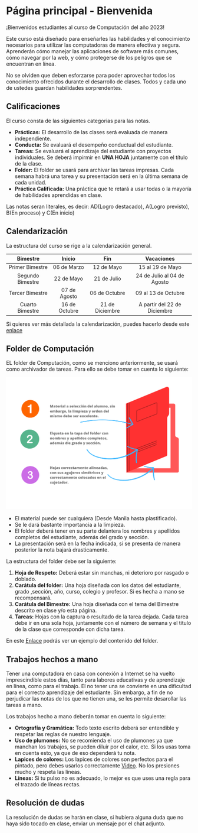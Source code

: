 # Página principal - Bienvenida

¡Bienvenidos estudiantes al curso de Computación del año 2023!

Este curso está diseñado para enseñarles las habilidades y el conocimiento necesarios para utilizar las computadoras de manera efectiva y segura. Aprenderán cómo manejar las aplicaciones de software más comunes, cómo navegar por la web, y cómo protegerse de los peligros que se encuentran en línea.

No se olviden que deben esforzarse para poder aprovechar todos los conocimiento ofrecidos durante el desarrollo de clases. Todos y cada uno de ustedes guardan habilidades sorprendentes.

## Calificaciones

El curso consta de las siguientes categorias para las notas.

- **Prácticas:** El desarrollo de las clases será evaluada de manera independiente.
- **Conducta:** Se evaluará el desempeño conductual del estudiante.
- **Tareas:** Se evaluará el aprendizaje del estudiante con proyectos individuales. Se deberá impirmir en **UNA HOJA** juntamente con el título de la clase.
- **Folder:** El folder se usará para archivar las tareas impresas. Cada semana habrá una tarea y su presentación será en la última semana de cada unidad.
- **Práctica Calificada:** Una práctica que te retará a usar todas o la mayoría de habilidades aprendidas en clase.

Las notas seran literales, es decir: AD(Logro destacado), A(Logro previsto), B(En proceso) y C(En inicio)

## Calendarización

La estructura del curso se rige a la calendarización general.

|   **Bimestre**   |   **Inicio**  |     **Fin**     |        **Vacaciones**        |
|:----------------:|:-------------:|:---------------:|:----------------------------:|
| Primer Bimestre  | 06 de Marzo   | 12 de Mayo      | 15 al 19 de Mayo             |
| Segundo Bimestre | 22 de Mayo    | 21 de Julio     | 24 de Julio al 04 de Agosto  |
| Tercer Bimestre  | 07 de Agosto  | 06 de Octubre   | 09 al 13 de Octubre          |
| Cuarto Bimestre  | 16 de Octubre | 21 de Diciembre | A partir del 22 de Diciembre |

Si quieres ver más detallada la calendarización, puedes hacerlo desde este [enlace](https://docs.google.com/spreadsheets/d/e/2PACX-1vQUeMofKJXcNg6xZV_PYlnyIEoM9xmn0y4KA5dlgMDrk3quW5HIBV26MGMRSKOuoISH7YDHgulLgEqu/pubhtml?gid=0&single=true)


## Folder de Computación

EL folder de Computación, como se menciono anteriormente, se usará como archivador de tareas. Para ello se debe tomar en cuenta lo siguiente:

![Descripción de la imagen](folder_general_zipped.png)

- El material puede ser cualquiera (Desde Manila hasta plastificado).
- Se le dará bastante importancia a la limpieza.
- El folder deberá tener en su parte delantera los nombres y apellidos completos del estudiante, además del grado y sección.
- La presentación será en la fecha indicada, si se presenta de manera posterior la nota bajará drasticamente.

La estructura del folder debe ser la siguiente:

1. **Hoja de Respeto:** Deberá estar sin manchas, ni deterioro por rasgado o doblado.
2. **Carátula del folder:** Una hoja diseñada con los datos del estudiante, grado ,sección, año, curso, colegio y profesor. Si es hecha a mano se recompensará.
3. **Carátula del Bimestre:** Una hoja diseñada con el tema del Bimestre descrito en clase y/o esta página.
4. **Tareas:** Hojas con la captura o resultado de la tarea dejada. Cada tarea debe ir en una sola hoja, juntamente con el número de semana y el título de la clase que corresponde con dicha tarea.

En este [Enlace](https://www.canva.com/design/DAFfLjw1P70/wCCeOXkAOUYoCadJQ-_JNw/view?utm_content=DAFfLjw1P70&utm_campaign=designshare&utm_medium=link&utm_source=publishsharelink) podrás ver un ejemplo del contenido del folder.

## Trabajos hechos a mano

Tener una computadora en casa con conexión a Internet se ha vuelto imprescindible estos días, tanto para labores educativas y de aprendizaje en línea, como para el trabajo. El no tener una se convierte en una dificultad para el correcto aprendizaje del estudiante. Sin embargo, a fin de no perjudicar las notas de los que no tienen una, se les permite desarollar las tareas a mano.

Los trabajos hecho a mano deberán tomar en cuenta lo siguiente:

- **Ortografía y Gramática:** Todo texto escrito deberá ser entendible y respetar las reglas de nuestro lenguaje.
- **Uso de plumones:** No se recomienda el uso de plumones ya que manchan los trabajos, se pueden diluir por el calor, etc. Si los usas toma en cuenta esto, ya que de eso dependerá tu nota.
- **Lapices de colores:** Los lapices de colores son perfectos para el pintado, pero debes usarlos correctamente [Video](https://www.youtube.com/watch?v=UMNwTIs8FJw). No los presiones mucho y respeta las líneas.
- **Líneas:** Si tu pulso no es adecuado, lo mejor es que uses una regla para el trazado de líneas rectas.

## Resolución de dudas

La resolución de dudas se harán en clase, si hubiera alguna duda que no haya sido tocado en clase, enviar un mensaje por el chat adjunto.
